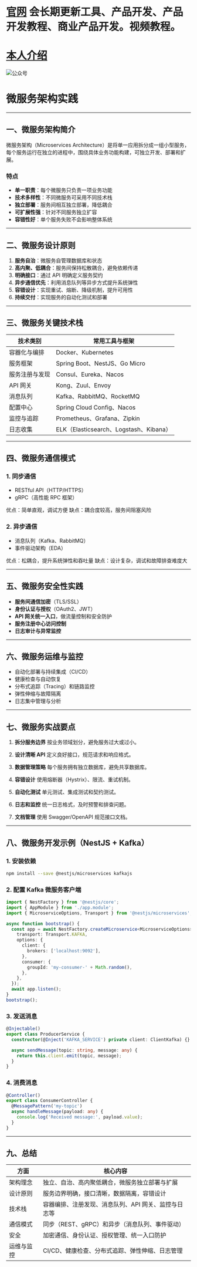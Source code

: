 # [官网](securitytech.cc) 会长期更新工具、产品开发、产品开发教程、商业产品开发。视频教程。

# [本人介绍](http://securitytech.cc/about)

![公众号](https://github.com/haidragon/haidragon/blob/main/gzh.png)

 
# 微服务架构实践 

---

## 一、微服务架构简介

微服务架构（Microservices Architecture）是将单一应用拆分成一组小型服务，每个服务运行在独立的进程中，围绕具体业务功能构建，可独立开发、部署和扩展。

### 特点

* **单一职责**：每个微服务只负责一项业务功能
* **技术多样性**：不同微服务可采用不同技术栈
* **独立部署**：服务间相互独立部署，降低耦合
* **可扩展性强**：针对不同服务独立扩容
* **容错性好**：单个服务失败不会影响整体系统

---

## 二、微服务设计原则

1. **服务自治**：微服务自管理数据库和状态
2. **高内聚、低耦合**：服务间保持松散耦合，避免依赖传递
3. **明确接口**：通过 API 明确定义服务契约
4. **异步通信优先**：利用消息队列等异步方式提升系统弹性
5. **容错设计**：实现重试、熔断、降级机制，提升可用性
6. **持续交付**：实现服务的自动化测试和部署

---

## 三、微服务关键技术栈

| 技术类别    | 常用工具与框架                            |
| ------- | ---------------------------------- |
| 容器化与编排  | Docker、Kubernetes                  |
| 服务框架    | Spring Boot、NestJS、Go Micro        |
| 服务注册与发现 | Consul、Eureka、Nacos                |
| API 网关  | Kong、Zuul、Envoy                    |
| 消息队列    | Kafka、RabbitMQ、RocketMQ            |
| 配置中心    | Spring Cloud Config、Nacos          |
| 监控与追踪   | Prometheus、Grafana、Zipkin          |
| 日志收集    | ELK（Elasticsearch、Logstash、Kibana） |

---

## 四、微服务通信模式

### 1. 同步通信

* RESTful API（HTTP/HTTPS）
* gRPC（高性能 RPC 框架）

优点：简单直观，调试方便
缺点：耦合度较高，服务间阻塞风险

### 2. 异步通信

* 消息队列（Kafka、RabbitMQ）
* 事件驱动架构（EDA）

优点：松耦合，提升系统弹性和吞吐量
缺点：设计复杂，调试和故障排查难度大

---

## 五、微服务安全性实践

* **服务间通信加密**（TLS/SSL）
* **身份认证与授权**（OAuth2、JWT）
* **API 网关统一入口**，做流量控制和安全防护
* **服务注册中心访问控制**
* **日志审计与异常监控**

---

## 六、微服务运维与监控

* 自动化部署与持续集成（CI/CD）
* 健康检查与自动恢复
* 分布式追踪（Tracing）和链路监控
* 弹性伸缩与故障隔离
* 日志集中管理与分析

---

## 七、微服务实战要点

1. **拆分服务边界**
   按业务领域划分，避免服务过大或过小。

2. **设计清晰 API**
   定义良好接口，规范请求和响应格式。

3. **数据管理策略**
   每个服务拥有独立数据库，避免共享数据库。

4. **容错设计**
   使用熔断器（Hystrix）、限流、重试机制。

5. **自动化测试**
   单元测试、集成测试和契约测试。

6. **日志和监控**
   统一日志格式，及时预警和排查问题。

7. **文档管理**
   使用 Swagger/OpenAPI 规范接口文档。

---

## 八、微服务开发示例（NestJS + Kafka）

### 1. 安装依赖

```bash
npm install --save @nestjs/microservices kafkajs
```

### 2. 配置 Kafka 微服务客户端

```ts
import { NestFactory } from '@nestjs/core';
import { AppModule } from './app.module';
import { MicroserviceOptions, Transport } from '@nestjs/microservices';

async function bootstrap() {
  const app = await NestFactory.createMicroservice<MicroserviceOptions>(AppModule, {
    transport: Transport.KAFKA,
    options: {
      client: {
        brokers: ['localhost:9092'],
      },
      consumer: {
        groupId: 'my-consumer-' + Math.random(),
      },
    },
  });
  await app.listen();
}
bootstrap();
```

### 3. 发送消息

```ts
@Injectable()
export class ProducerService {
  constructor(@Inject('KAFKA_SERVICE') private client: ClientKafka) {}

  async sendMessage(topic: string, message: any) {
    return this.client.emit(topic, message);
  }
}
```

### 4. 消费消息

```ts
@Controller()
export class ConsumerController {
  @MessagePattern('my-topic')
  async handleMessage(payload: any) {
    console.log('Received message:', payload.value);
  }
}
```

---

## 九、总结

| 方面    | 核心内容                         |
| ----- | ---------------------------- |
| 架构理念  | 独立、自治、高内聚低耦合，微服务独立部署与扩展      |
| 设计原则  | 服务边界明确，接口清晰，数据隔离，容错设计        |
| 技术栈   | 容器编排、注册发现、消息队列、API 网关、监控与日志等 |
| 通信模式  | 同步（REST、gRPC）和异步（消息队列、事件驱动）  |
| 安全    | 加密通信、身份认证、授权管理、统一入口防护        |
| 运维与监控 | CI/CD、健康检查、分布式追踪、弹性伸缩、日志管理   |

 
